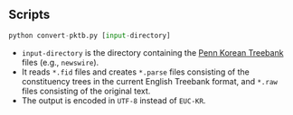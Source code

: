 ## Scripts

```python
python convert-pktb.py [input-directory]
```

* `input-directory` is the directory containing the [Penn Korean Treebank](https://catalog.ldc.upenn.edu/LDC2006T09) files (e.g., `newswire`).
* It reads `*.fid` files and creates `*.parse` files consisting of the constituency trees in the current English Treebank format, and `*.raw` files consisting of the original text.
* The output is encoded in `UTF-8` instead of `EUC-KR`.
